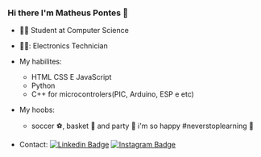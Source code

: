 ### Hi there I'm Matheus Pontes 👋

 - 👨‍🎓 Student at Computer Science
 - 👨‍💻: Electronics Technician
 - My habilites:
   - HTML CSS E JavaScript 
   - Python
   - C++ for microcontrolers(PIC, Arduino, ESP e etc)
 - My hoobs:
   - soccer :soccer:, basket :basketball: and party :beer: i'm so happy 
 #neverstoplearning :rocket:
 
- Contact:
 [![Linkedin Badge](https://img.shields.io/badge/-LinkedIn-blue?style=flat-square&logo=Linkedin&logoColor=white&link=https://www.linkedin.com/in/matheus-pontes-95b9761b5/)](https://www.linkedin.com/in/matheus-pontes-95b9761b5/) [![Instagram Badge](https://img.shields.io/badge/-Instagram-red?style=flat-square&logo=Instagram&logoColor=white&link=https://www.instagram.com/pontesm10/)](https://www.instagram.com/pontesm10/)
 
<!--

- 🔭 I’m currently working on ...
- 🌱 I’m currently learning ...
- 👯 I’m looking to collaborate on ...
- 🤔 I’m looking for help with ...
- 💬 Ask me about ...
- 📫 How to reach me: ...
- 😄 Pronouns: ...
- ⚡ Fun fact: ...
-->
